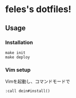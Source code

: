 feles's dotfiles!
===

## Usage
### Installation
```
make init
make deploy
```

### Vim setup
Vimを起動し、コマンドモードで
```
:call dein#install()
```


